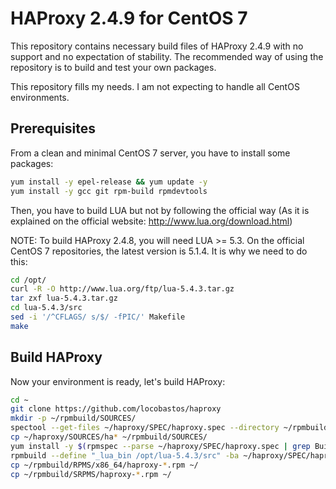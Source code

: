 # HAProxy 2.4.9 for CentOS 7

This repository contains necessary build files of HAProxy 2.4.9 with no support and no expectation of stability. The recommended way of using the repository is to build and test your own packages.

This repository fills my needs. I am not expecting to handle all CentOS environments.

## Prerequisites

From a clean and minimal CentOS 7 server, you have to install some packages:

```bash
yum install -y epel-release && yum update -y
yum install -y gcc git rpm-build rpmdevtools
```

Then, you have to build LUA but not by following the official way (As it is explained on the official website: http://www.lua.org/download.html)

NOTE: To build HAProxy 2.4.8, you will need LUA >= 5.3. On the official CentOS 7 repositories, the latest version is 5.1.4. It is why we need to do this:

```bash
cd /opt/
curl -R -O http://www.lua.org/ftp/lua-5.4.3.tar.gz
tar zxf lua-5.4.3.tar.gz
cd lua-5.4.3/src
sed -i '/^CFLAGS/ s/$/ -fPIC/' Makefile
make
```

## Build HAProxy

Now your environment is ready, let's build HAProxy:

```bash
cd ~
git clone https://github.com/locobastos/haproxy
mkdir -p ~/rpmbuild/SOURCES/
spectool --get-files ~/haproxy/SPEC/haproxy.spec --directory ~/rpmbuild/SOURCES/
cp ~/haproxy/SOURCES/ha* ~/rpmbuild/SOURCES/
yum install -y $(rpmspec --parse ~/haproxy/SPEC/haproxy.spec | grep BuildRequires | sed 's/\\ *//g' | cut -d':' -f2)
rpmbuild --define "_lua_bin /opt/lua-5.4.3/src" -ba ~/haproxy/SPEC/haproxy.spec
cp ~/rpmbuild/RPMS/x86_64/haproxy-*.rpm ~/
cp ~/rpmbuild/SRPMS/haproxy-*.rpm ~/
```
